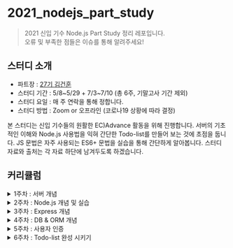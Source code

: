 # 2021_nodejs_part_study

> 2021 신입 기수 Node.js Part Study 정리 레포입니다.<br>
> 오류 및 부족한 점들은 이슈를 통해 알려주세요!

## 스터디 소개

- 파트장 : [27기 김건훈](https://github.com/DNATUNA)
- 스터디 기간 : 5/8\~5/29 + 7/3\~7/10 (총 6주, 기말고사 기간 제외)
- 스터디 요일 : 매 주 연락을 통해 정합니다.
- 스터디 방법 : Zoom or 오프라인 (코로나19 상황에 따라 결정)

본 스터디는 신입 기수들의 원활한 EC)Advance 활동을 위해 진행합니다. 서버의 기초적인 이해와 Node.js 사용법을 익혀 간단한 Todo-list를 만들어 보는 것에 초점을 둡니다. JS 문법은 자주 사용되는 ES6+ 문법을 실습을 통해 간단하게 알아봅니다. 스터디 자료와 출처는 각 자료 하단에 남겨두도록 하겠습니다.

## 커리큘럼

<details markdown="1">
<summary>1주차 : 서버 개념</summary>

- Server란?
  - Client & Server
  - Front-End & Back-End
- HTTP
  - HTTP Request Message
  - HTTP Request Methods
  - HTTP Status Code

</details>

<details markdown="1">
<summary>2주차 : Node.js 개념 및 실습</summary>

- Node.js & npm 설치하기(nvm 활용)
- console.log로 "Hello world" 출력하기
- Node.js REFL
- npm
- Node.js 동작 방식
  - Single Thread
  - I/O Blocking
  - Event loop
- 비동기란?

</details>

<details markdown="1">
<summary>3주차 : Express 개념</summary>

- Express란?
- MVC
- 라우터 및 컨트롤러
- 미들웨어
- 간단한 API 만들기
  - Todo-list 목록 가져오기
  - Todo-list 작성하기
  - Todo-list 수정하기
  - Todo-list 삭제하기
- 이미지 업로드하기

</details>

<details markdown="1">
<summary>4주차 : DB & ORM 개념</summary>

- RDB
  - RDB 기본 개념
  - SQL
  - 1:1, 1:N, N:M
- MySQL 설치하기
- ORM
  - 객체란?
  - ORM의 역할
- Prisma
  - Prisma 설치
  - DB 연동 및 테이블 생성

</details>

<details markdown="1">
<summary>5주차 : 사용자 인증</summary>

- Cookie
- Session
- Token
- Passport로 local login 구현
- OAuth
  - Google OAuth

</details>

<details markdown="1">
<summary>6주차 : Todo-list 완성 시키기</summary>

- Tode-list 사용자 만들기
  - 회원가입
  - 로그인
- Todo-list 데이터 DB 연동
  - Prisma INSERT queries
  - Prisma SELECT queries
  - Prisma UPDATE queries
  - Prisma DELETE queries

</details>
